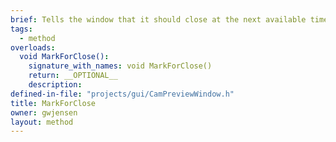 ```yaml
---
brief: Tells the window that it should close at the next available timepoint.
tags:
  - method
overloads:
  void MarkForClose():
    signature_with_names: void MarkForClose()
    return: __OPTIONAL__
    description:
defined-in-file: "projects/gui/CamPreviewWindow.h"
title: MarkForClose
owner: gwjensen
layout: method
---
```


